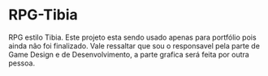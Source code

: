 # RPG-Tibia
RPG estilo Tibia. 
Este projeto esta sendo usado apenas para portfólio pois ainda não foi finalizado.
Vale ressaltar que sou o responsavel pela parte de Game Design e de Desenvolvimento, a parte grafica será feita por outra pessoa.
